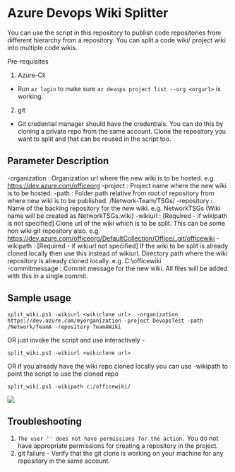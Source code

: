 # Azure Devops Wiki Splitter 

You can use the script in this repository to publish code repositories from different hierarchy from a repository. 
You can split a code wiki/ project wiki into multiple code wikis.

Pre-requisites 
1. Azure-Cli
- Run `az login` to make sure `az devops project list --org <orgurl>` is working.

2. git
- Git credential manager should have the credentials. You can do this by cloning a private repo from the same account. Clone the repository you want to split and that can be reused in the script too. 


## Parameter Description
 -organization : Organization url where the new wiki is to be hosted. e.g. https://dev.azure.com/officeorg
 -project : Project name where the new wiki is to be hosted. 
 -path : Folder path relative from root of repository from where new wiki is to be published. /Network-Team/TSGs/
 -repository : Name of the backing repository for the new wiki. e.g. NetworkTSGs (Wiki name will be created as NetworkTSGs.wiki)
 -wikiurl : [Required - if wikipath is not specified] Clone url of the wiki which is to be split. This can be some non wiki git repository also. e.g. https://dev.azure.com/officeorg/DefaultCollection/Office/_git/officewiki
 -wikipath : [Required - if wikiurl not specified] If the wiki to be split is already cloned locally then use this instead of wikiurl. Directory path where the wiki repository is already cloned locally. e.g. C:\officewiki\
 -commitmessage : Commit message for the new wiki. All files will be added with this in a single commit.

## Sample usage

```
split_wiki.ps1 -wikiurl <wikiclone url>  -organization https://dev.azure.com/myorganization -project DevopsTest -path /Network/TeamA -repository TeamAWiki
```

OR just invoke the script and use interactively - 
```
split_wiki.ps1 -wikiurl <wikiclone url>  
```

OR if you already have the wiki repo cloned locally you can use -wikipath to point the script to use the cloned repo
```
split_wiki.ps1 -wikipath c:/officewiki/
```

![](WikiMigrationScript.gif)

## Troubleshooting

1. `The user '' does not have permissions for the action.` You do not have appropriate permissions for creating a repository in the project. 
1. git failure - Verify that the git clone is working on your machine for any repository in the same account. 
